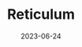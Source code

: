---
title: "Reticulum"
cc-type: constellation
borders:
  - Dorado
  - Horologium
  - Hydrus
date: 2023-06-24
hashtag: reticulum
subdivision-of:
  - southern celestial hemisphere
tags:
  - Constellation
---